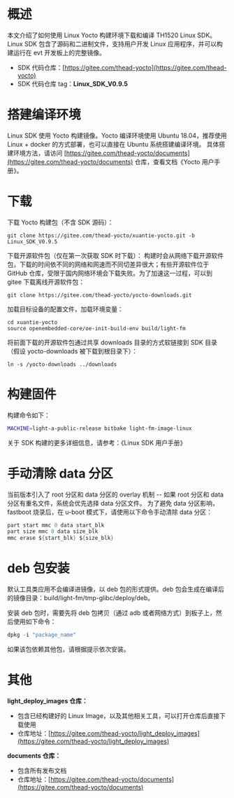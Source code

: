 # 概述
本文介绍了如何使用 Linux Yocto 构建环境下载和编译 TH1520 Linux SDK。Linux SDK 包含了源码和二进制文件，支持用户开发 Linux 应用程序，并可以构建运行在 evt 开发板上的完整镜像。

- SDK 代码仓库：[https://gitee.com/thead-yocto](https://gitee.com/thead-yocto)
- SDK 代码仓库 tag：**Linux_SDK_V0.9.5**
# 搭建编译环境
Linux SDK 使用 Yocto 构建镜像。Yocto 编译环境使用 Ubuntu 18.04，推荐使用Linux + docker 的方式部署，也可以直接在 Ubuntu 系统搭建编译环境。
具体搭建环境方法，请访问 [https://gitee.com/thead-yocto/documents](https://gitee.com/thead-yocto/documents) 仓库，查看文档《Yocto 用户手册》。
# 下载
下载 Yocto 构建包（不含 SDK 源码）：
```
git clone https://gitee.com/thead-yocto/xuantie-yocto.git -b Linux_SDK_V0.9.5
```

下载开源软件包（仅在第一次获取 SDK 时下载）：
构建时会从网络下载开源软件包，下载的时间依不同的网络和网速而不同切差异很大；有些开源软件位于 GitHub 仓库，受限于国内网络环境会下载失败。为了加速这一过程，可以到 gitee 下载离线开源软件包：
```
git clone https://gitee.com/thead-yocto/yocto-downloads.git
```

加载目标设备的配置文件，加载环境变量：
```
cd xuantie-yocto
source openembedded-core/oe-init-build-env build/light-fm
```

将前面下载的开源软件包通过共享 downloads 目录的方式软链接到 SDK 目录（假设 yocto-downloads 被下载到根目录下）：
```
ln -s /yocto-downloads ../downloads
```

# 构建固件
 
构建命令如下：
```bash
MACHINE=light-a-public-release bitbake light-fm-image-linux
```

关于 SDK 构建的更多详细信息，请参考：《Linux SDK 用户手册》
# 手动清除 data 分区
当前版本引入了 root 分区和 data 分区的 overlay 机制 -- 如果 root 分区和 data 分区有重名文件，系统会优先选择 data 分区文件。
为了避免 data 分区影响，fastboot 烧录后，在 u-boot 模式下，请使用以下命令手动清除 data 分区：
```c
part start mmc 0 data start_blk
part size mmc 0 data size_blk
mmc erase ${start_blk} ${size_blk}
```
# deb 包安装
默认工具类应用不会编译进镜像，以 deb 包的形式提供。deb 包会生成在编译后的镜像目录：build/light-fm/tmp-glibc/deploy/deb。

安装 deb 包时，需要先将 deb 包拷贝（通过 adb 或者网络方式）到板子上，然后使用如下命令：
```c
dpkg -i "package_name"
```
如果该包依赖其他包，请根据提示依次安装。

# 其他
**light_deploy_images 仓库：**

- 包含已经构建好的 Linux Image，以及其他相关工具，可以打开仓库后直接下载使用
- 仓库地址：[https://gitee.com/thead-yocto/light_deploy_images](https://gitee.com/thead-yocto/light_deploy_images)

**documents 仓库：**

- 包含所有发布文档
- 仓库地址：[https://gitee.com/thead-yocto/documents](https://gitee.com/thead-yocto/documents)
